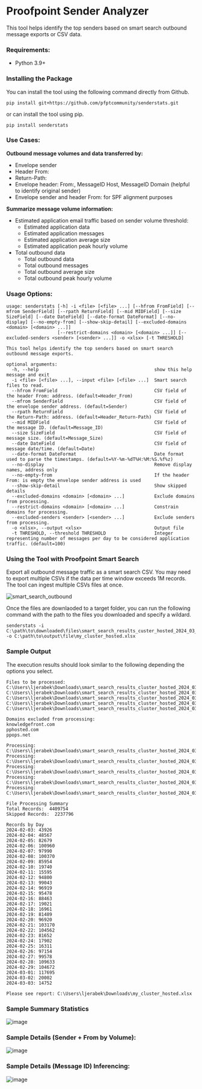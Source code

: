 # Proofpoint Sender Analyzer

This tool helps identify the top senders based on smart search outbound message exports or CSV data.

### Requirements:

* Python 3.9+

### Installing the Package

You can install the tool using the following command directly from Github.

```
pip install git+https://github.com/pfptcommunity/senderstats.git
```

or can install the tool using pip.

```
pip install senderstats
```
### Use Cases:
**Outbound message volumes and data transferred by:**
  * Envelope sender
  * Header From:
  * Return-Path:
  * Envelope header: From:, MessageID Host, MessageID Domain (helpful to identify original sender)
  * Envelope sender and header From: for SPF alignment purposes

**Summarize message volume information:**
  * Estimated application email traffic based on sender volume threshold:
    * Estimated application data 
    * Estimated application messages 
    * Estimated application average size 
    * Estimated application peak hourly volume
  * Total outbound data
    * Total outbound data 
    * Total outbound messages 
    * Total outbound average size
    * Total outbound peak hourly volume

### Usage Options:

```
usage: senderstats [-h] -i <file> [<file> ...] [--hfrom FromField] [--mfrom SenderField] [--rpath ReturnField] [--mid MIDField] [--size SizeField] [--date DateField] [--date-format DateFormat] [--no-display] [--no-empty-from] [--show-skip-detail] [--excluded-domains <domain> [<domain> ...]]
                   [--restrict-domains <domain> [<domain> ...]] [--excluded-senders <sender> [<sender> ...]] -o <xlsx> [-t THRESHOLD]

This tool helps identify the top senders based on smart search outbound message exports.

optional arguments:
  -h, --help                                           show this help message and exit
  -i <file> [<file> ...], --input <file> [<file> ...]  Smart search files to read.
  --hfrom FromField                                    CSV field of the header From: address. (default=Header_From)
  --mfrom SenderField                                  CSV field of the envelope sender address. (default=Sender)
  --rpath ReturnField                                  CSV field of the Return-Path: address. (default=Header_Return-Path)
  --mid MIDField                                       CSV field of the message ID. (default=Message_ID)
  --size SizeField                                     CSV field of message size. (default=Message_Size)
  --date DateField                                     CSV field of message date/time. (default=Date)
  --date-format DateFormat                             Date format used to parse the timestamps. (default=%Y-%m-%dT%H:%M:%S.%f%z)
  --no-display                                         Remove display names, address only
  --no-empty-from                                      If the header From: is empty the envelope sender address is used
  --show-skip-detail                                   Show skipped details
  --excluded-domains <domain> [<domain> ...]           Exclude domains from processing.
  --restrict-domains <domain> [<domain> ...]           Constrain domains for processing.
  --excluded-senders <sender> [<sender> ...]           Exclude senders from processing.
  -o <xlsx>, --output <xlsx>                           Output file
  -t THRESHOLD, --threshold THRESHOLD                  Integer representing number of messages per day to be considered application traffic. (default=100)
```

### Using the Tool with Proofpoint Smart Search

Export all outbound message traffic as a smart search CSV. You may need to export multiple CSVs if the data per time window exceeds 1M records. The tool can ingest multiple CSVs files at once.

![smart_search_outbound](https://github.com/pfptcommunity/senderstats/assets/83429267/83693152-922e-489a-b06d-a0765ecaf3e8)

Once the files are downlaoded to a target folder, you can run the following command with the path to the files you downloaded and specify a wildard.

```
senderstats -i C:\path\to\downloaded\files\smart_search_results_custer_hosted_2024_03_04_*.csv -o C:\path\to\output\file\my_cluster_hosted.xlsx
```

### Sample Output

The execution results should look similar to the following depending the options you select. 

```
Files to be processed:
C:\Users\ljerabek\Downloads\smart_search_results_cluster_hosted_2024_03_04_173552.csv
C:\Users\ljerabek\Downloads\smart_search_results_cluster_hosted_2024_03_04_173855.csv
C:\Users\ljerabek\Downloads\smart_search_results_cluster_hosted_2024_03_04_173656.csv
C:\Users\ljerabek\Downloads\smart_search_results_cluster_hosted_2024_03_04_173754.csv
C:\Users\ljerabek\Downloads\smart_search_results_cluster_hosted_2024_03_04_173834.csv

Domains excluded from processing:
knowledgefront.com
pphosted.com
ppops.net

Processing:  C:\Users\ljerabek\Downloads\smart_search_results_cluster_hosted_2024_03_04_173552.csv
Processing:  C:\Users\ljerabek\Downloads\smart_search_results_cluster_hosted_2024_03_04_173855.csv
Processing:  C:\Users\ljerabek\Downloads\smart_search_results_cluster_hosted_2024_03_04_173656.csv
Processing:  C:\Users\ljerabek\Downloads\smart_search_results_cluster_hosted_2024_03_04_173754.csv
Processing:  C:\Users\ljerabek\Downloads\smart_search_results_cluster_hosted_2024_03_04_173834.csv

File Processing Summary
Total Records:  4409754
Skipped Records:  2237796

Records by Day
2024-02-03: 43926
2024-02-04: 48567
2024-02-05: 82679
2024-02-06: 100960
2024-02-07: 97990
2024-02-08: 100370
2024-02-09: 85954
2024-02-10: 19740
2024-02-11: 15595
2024-02-12: 94800
2024-02-13: 99043
2024-02-14: 96919
2024-02-15: 95478
2024-02-16: 88463
2024-02-17: 19021
2024-02-18: 16961
2024-02-19: 81489
2024-02-20: 96920
2024-02-21: 103170
2024-02-22: 104562
2024-02-23: 81652
2024-02-24: 17902
2024-02-25: 16311
2024-02-26: 97154
2024-02-27: 99578
2024-02-28: 109633
2024-02-29: 104672
2024-03-01: 117695
2024-03-02: 20002
2024-03-03: 14752

Please see report: C:\Users\ljerabek\Downloads\my_cluster_hosted.xlsx
```

### Sample Summary Statistics

![image](https://github.com/pfptcommunity/senderstats/assets/83429267/93207754-9e58-4e7b-8266-e78eadb48d3a)

### Sample Details (Sender + From by Volume):

![image](https://github.com/pfptcommunity/senderstats/assets/83429267/4fa58247-bf7b-4e9f-ba31-e6173b35da1d)

### Sample Details (Message ID) Inferencing:

![image](https://github.com/pfptcommunity/senderstats/assets/83429267/c6cb1102-c8b5-49c2-b498-51dfa30ae04a)




